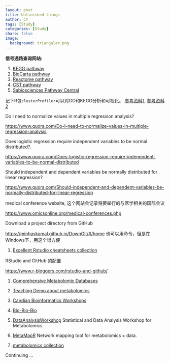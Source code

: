 ```yaml
---
layout: post
title: Unfinished things
author: CY
tags: [Study]
categories: [Study]
share: false
image:
  background: triangular.png 
---
```




**信号通路查询网站:**

1. [KEGG pathway](http://www.genome.jp/kegg/pathway.html)
2. [BioCarta pathway](https://cgap.nci.nih.gov/Pathways/BioCarta_Pathways)
3. [Reactome pathway](http://www.reactome.org/)
4. [CST pathway](https://www.cellsignal.com/common/content/content.jsp?id=science-pathways)
5. [Sabiosciences Pathway Central](http://www.sabiosciences.com/pathwaycentral.php)

记下R包`clusterProfiler`可以对GO和KEGG分析和可视化。 [参考资料1](http://www.bio-info-trainee.com/370.html), [参考资料2](http://www.biotrainee.com/thread-1084-1-1.html)



Do I need to normalize values in multiple regression analysis?

<https://www.quora.com/Do-I-need-to-normalize-values-in-multiple-regression-analysis>

Does logistic regression require independent variables to be normal distributed?.

<https://www.quora.com/Does-logistic-regression-require-independent-variables-to-be-normal-distributed>

Should independent and dependent variables be normally distributed for linear regression?

<https://www.quora.com/Should-independent-and-dependent-variables-be-normally-distributed-for-linear-regression>



medical conference website, 这个网站会记录将要举行的与医学相关的国际会议

<https://www.omicsonline.org/medical-conferences.php>



Download a project directory from GitHub

https://minhaskamal.github.io/DownGit/#/home 也可以用命令，但是在Windows下，用这个很方便



1. [Excellent Rstudio cheatsheets collection](https://www.rstudio.com/resources/cheatsheets/)


RStudio and GitHub 的配置

<https://www.r-bloggers.com/rstudio-and-github/>





1. [Comprehensive Metabolomic Databases](http://metabolomicssociety.org/resources/metabolomics-databases)



4. [Teaching Demo about metabolomics](https://github.com/dgrapov/TeachingDemos/)



5. [Candian Bioinformatics Workshops](https://bioinformatics.ca/)



6. [Bio-Bio-Bio](http://bio-bio-bio.com/)


7. [DataAnalysisWorkshop](https://github.com/dgrapov/DataAnalysisWorkshop)
  Statistical and Data Analysis Workshop for Metabolomics

8. [MetaMapR](https://github.com/dgrapov/MetaMapR)
  Network mapping tool for metabolomics + data.

9. [metabolomics collection](https://github.com/search?utf8=%E2%9C%93&q=metabolomics&type=)



Continuing ... 
